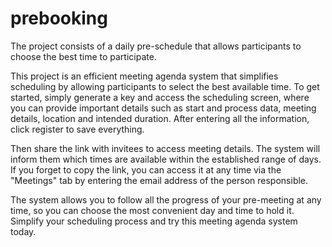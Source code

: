 # prebooking
The project consists of a daily pre-schedule that allows participants to choose the best time to participate.

This project is an efficient meeting agenda system that simplifies scheduling by allowing participants to select the best available time. To get started, simply generate a key and access the scheduling screen, where you can provide important details such as start and process data, meeting details, location and intended duration. After entering all the information, click register to save everything.

Then share the link with invitees to access meeting details. The system will inform them which times are available within the established range of days. If you forget to copy the link, you can access it at any time via the "Meetings" tab by entering the email address of the person responsible.

The system allows you to follow all the progress of your pre-meeting at any time, so you can choose the most convenient day and time to hold it. Simplify your scheduling process and try this meeting agenda system today.
